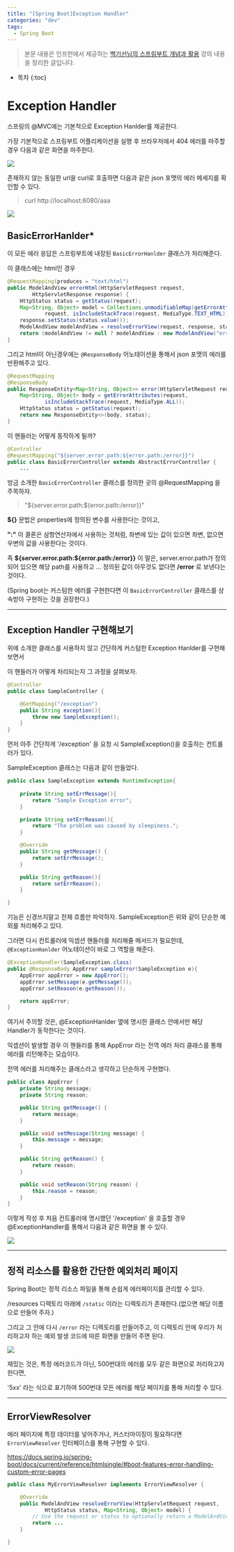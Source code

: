 ```yaml
---
title: "[Spring Boot]Exception Handler"
categories: "dev"
tags:
  - Spring Boot
---
```


> 본문 내용은 인프런에서 제공하는 [백기선님의 스프링부트 개념과 활용](https://www.inflearn.com/course/%EC%8A%A4%ED%94%84%EB%A7%81%EB%B6%80%ED%8A%B8/) 강의 내용을 정리한 글입니다.

* 목차
{:toc}

# Exception Handler

스프링의 @MVC에는 기본적으로 Exception Hanlder를 제공한다.

가장 기본적으로 스프링부트 어플리케이션을 실행 후 브라우저에서 404 에러를 마주할 경우 다음과 같은 화면을 마주한다.

![](/assets/images/study/dev/2019/springboot/15_404_html.png)

존재하지 않는 동일한 url을 curl로 호출하면 다음과 같은 json 포맷의 에러 메세지를 확인할 수 있다.

> curl http://localhost:8080/aaa

![](assets/images/study/dev/2019/springboot/15_404_curl.png)

## BasicErrorHanlder*

이 모든 에러 응답은 스프링부트에 내장된 `BasicErrorHanlder` 클래스가 처리해준다.

이 클래스에는 html인 경우

~~~java
@RequestMapping(produces = "text/html")
public ModelAndView errorHtml(HttpServletRequest request,
        HttpServletResponse response) {
    HttpStatus status = getStatus(request);
    Map<String, Object> model = Collections.unmodifiableMap(getErrorAttributes(
            request, isIncludeStackTrace(request, MediaType.TEXT_HTML)));
    response.setStatus(status.value());
    ModelAndView modelAndView = resolveErrorView(request, response, status, model);
    return (modelAndView != null ? modelAndView : new ModelAndView("error", model));
}
~~~

그리고 html이 아닌경우에는 `@ResponseBody` 어노테이션을 통해서 json 포맷의 에러를 반환해주고 있다.

~~~java
@RequestMapping
@ResponseBody
public ResponseEntity<Map<String, Object>> error(HttpServletRequest request) {
    Map<String, Object> body = getErrorAttributes(request,
            isIncludeStackTrace(request, MediaType.ALL));
    HttpStatus status = getStatus(request);
    return new ResponseEntity<>(body, status);
}
~~~

이 핸들러는 어떻게 동작하게 될까?

~~~java
@Controller
@RequestMapping("${server.error.path:${error.path:/error}}")
public class BasicErrorController extends AbstractErrorController {
    ...
~~~

방금 소개한 `BasicErrorController` 클래스를 정의한 곳의 @RequestMapping 을 주목하자.

>"${server.error.path:${error.path:/error}}"

**${}** 문법은 properties에 정의된 변수를 사용한다는 것이고,

**":"** 이 콜론은 삼항연산자에서 사용하는 것처럼, 좌변에 있는 값이 있으면 좌변, 없으면 우변의 값을 사용한다는 것이다.

즉 **${server.error.path:${error.path:/error}}** 이 말은, server.error.path가 정의되어 있으면 해당 path를 사용하고 ... 정의된 값이 아무것도 없다면 **/error** 로 보낸다는 것이다.

(Spring boot는 커스텀한 에러를 구현한다면 이 `BasicErrorController` 클래스를 상속받아 구현하는 것을 권장한다.)

---

## Exception Handler 구현해보기 
위에 소개한 클래스를 사용하지 않고 간단하게 커스텀한 Exception Hanlder를 구현해보면서

이 핸들러가 어떻게 처리되는지 그 과정을 살펴보자.

~~~java
@Controller
public class SampleController {

    @GetMapping("/exception")
    public String exception(){
        throw new SampleException();
    }
}
~~~

먼저 아주 간단하게 '/exception' 을 요청 시 SampleException()을 호출하는 컨트롤러가 있다.

SampleException 클래스는 다음과 같이 만들었다.

~~~java
public class SampleException extends RuntimeException{
    
    private String setErrMessage(){
        return "Sample Exception error";
    }

    private String setErrReason(){
        return "The problem was caused by sleepiness.";
    }

    @Override
    public String getMessage() {
        return setErrMessage();
    }

    public String getReason(){
        return setErrReason();
    }

}
~~~

기능은 신경쓰지말고 전체 흐름만 파악하자. SampleException은 위와 같이 단순한 예외를 처리해주고 있다.

그러면 다시 컨트롤러에 익셉션 핸들러를 처리해줄 메서드가 필요한데, `@ExceptionHanlder` 어노테이션이 바로 그 역할을 해준다.

~~~java
@ExceptionHandler(SampleException.class)
public @ResponseBody AppError sampleError(SampleException e){
    AppError appError = new AppError();
    appError.setMessage(e.getMessage());
    appError.setReason(e.getReason());

    return appError;
}
~~~

여기서 주의할 것은, @ExceptionHanlder 옆에 명시한 클래스 안에서만 해당 Handler가 동작한다는 것이다.

익셉션이 발생할 경우 이 핸들러를 통해 AppError 라는 전역 에러 처리 클래스를 통해 에러를 리턴해주는 모습이다.

전역 에러를 처리해주는 클래스라고 생각하고 단순하게 구현했다.

~~~java
public class AppError {
    private String message;
    private String reason;

    public String getMessage() {
        return message;
    }

    public void setMessage(String message) {
        this.message = message;
    }

    public String getReason() {
        return reason;
    }

    public void setReason(String reason) {
        this.reason = reason;
    }
}
~~~

이렇게 작성 후 처음 컨트롤러에 명시했던 '/exception' 을 호출할 경우 @ExceptionHandler를 통해서 다음과 같은 화면을 볼 수 있다.

![](/assets/images/study/dev/2019/springboot/15_exception_handler.png)

---

## 정적 리소스를 활용한 간단한 예외처리 페이지

Spring Boot는 정적 리소스 파일을 통해 손쉽게 에러페이지를 관리할 수 있다.

/resources 디렉토리 아래에 `/static` 이라는 디렉토리가 존재한다.(없으면 해당 이름으로 만들어 주자.)

그리고 그 안에 다시 `/error` 라는 디렉토리를 만들어주고, 이 디렉토리 안에 우리가 처리하고자 하는 예외 발생 코드에 따른 화면을 만들어 주면 된다. 

![](/assets/images/study/dev/2019/springboot/15_static_error.png)

재밌는 것은, 특정 에러코드가 아닌, 500번대의 에러를 모두 같은 화면으로 처리하고자 한다면,

'5xx' 라는 식으로 표기하여 500번대 모든 에러를 해당 페이지를 통해 처리할 수 있다.

---

## ErrorViewResolver

에러 페이지에 특정 데이터를 넣어주거나, 커스터마이징이 필요하다면 `ErrorViewResolver` 인터페이스를 통해 구현할 수 있다.

https://docs.spring.io/spring-boot/docs/current/reference/htmlsingle/#boot-features-error-handling-custom-error-pages

~~~java
public class MyErrorViewResolver implements ErrorViewResolver {

	@Override
	public ModelAndView resolveErrorView(HttpServletRequest request,
			HttpStatus status, Map<String, Object> model) {
		// Use the request or status to optionally return a ModelAndView
		return ...
	}

}
~~~